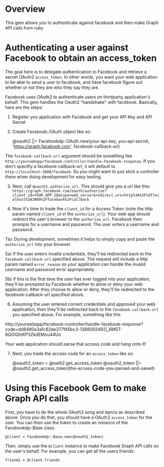 # Overview

This gem allows you to authenticate against facebook and then make Graph API calls from ruby

# Authenticating a user against Facebook to obtain an access\_token

The goal here is to delegate authentication to Facebook and retrieve a
secret OAuth2 `access_token`. In other words, you want your web
application to be able to send a user to facebook, and have facebook
figure out whether or not they are who they say they are.

Facebook uses OAuth2 to authenticate users on thirdparty application's
behalf. This gem handles the Oauth2 "handshake" with
facebook. Basically, here are the steps:

1) Register you application with Facebook and get your API Key and API Secret

2) Create Facebook::OAuth object like so: 

    @oauth2 ||= Facebookdp::OAuth.new(your-api-key, you-api-secret, 'https://graph.facebook.com', facebook-callback-url)
    
The `facebook-callback-url` argument should be something like
`http://yourwebapp/facebook-controller/handle-facebook-response`. If
you don't specifiy a facebook-callback-url, it will default to
`http://localhost:3000/facebook`. So you might want to just stick a
controller there when doing development for easy testing.

3) Next, call `@oauth2.authorize_url`. This should give you a url like
this:
`https://graph.facebook.com/oauth/authorize?client_id=YOUR_APP_ID&type=web_server&redirect_uri=http%3A%2F%2Flocalhost%3A3000%2Ffacebook%2Fcallback`

4) Now it's time to trade the `client_id` for a Access Token (note the
http param named `client_id` in the `authorize_url`). Your web app
should redirect the user's browser to the `authorize_url`. Facebook
then prompts for a username and password. The user enters a username
and password.

Tip: During development, sometimes it helps to simply copy and paste the `authorize_url` into your
browser. 

5a) If the user enters invalid credentials, they'll be redirected back
to the `facebook-callback-url` specified above. The request will
include a http param named `error_reason` so your application can
handle the invalid username and password error appropriately.

5b) If this is the first time the user has ever logged into your
application, they'll be prompted by Facebook whether to allow or deny
your web application. After they choose to allow or deny, they'll be
redirected to the facebook-callback-url specified above. 

6) Assuming the user entered correct credentials and approved your web
application, then they'll be redirected back to the
`facebook-callback-url` you specified above. For example, something like this

http://yourwebapp/facebook-controller/handle-facebook-response?code=dd8490a3a1c82de377f45bc3-1388092492|\_6MST-8QGIQhiKP3ZkdEMou44Uo

Your web appilcation should parse that access code and hang onto it!

7) Next, you trade the access code for an `access_token` like so: 

    @oauth2_token = @oath2.get_access_token
    @oauth2_token ||= @oauth2.get_access_token(the-access-code-you-parsed-and-saved)

# Using this Facebook Gem to make Graph API calls

First, you have to do the whole OAuth2 song and dance as described above. Once you do that, you should have a OAuth2 `access_token` for the user. You can then use the token to create an instance of the Facebookdp::Base class. 

    @client = Facebookdp::Base.new(@oauth2_token)
    
Then, simply use the `@client` instance to make Facebook Graph API
calls on the user's behalf. For example, you can get all the users
friends:

    friends = @client.friends
    

